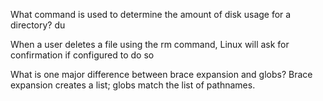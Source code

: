 
What command is used to determine the amount of disk usage for a directory?
du

 When a user deletes a file using the rm command, Linux will ask for confirmation if configured to do so

 What is one major difference between brace expansion and globs?
 Brace expansion creates a list; globs match the list of pathnames.
